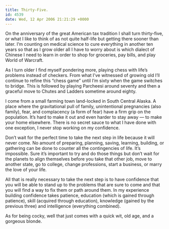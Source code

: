 ```yaml
---
title: Thirty-Five.
id: 4539
date: Wed, 12 Apr 2006 21:21:29 +0000
---
```


On the anniversary of the great American tax tradition I shall turn thirty-five, or what I like to think of as not quite half-life but getting there sooner than later. I’m counting on medical science to cure everything in another ten years so that as I grow older all I have to worry about is which dialect of Chinese I need to learn in order to shop for groceries, pay bills, and play World of Warcraft.  

As I turn older I find myself pondering more, playing chess with life’s problems instead of checkers. From what I’ve witnessed of growing old I’ll continue to refine this “chess game” until I’m sixty when the game switches to bridge. This is followed by playing Parcheesi around seventy and then a graceful move to Chutes and Ladders sometime around eighty.  

I come from a small farming town land-locked in South Central Alaska. A place where the gravitational pull of family, unintentional pregnancies (also family), fear, and complacency (a form of fear) have a firm grip on the population. It’s hard to make it out and even harder to stay away — to make your home elsewhere. There is no secret sauce to what I have done with one exception, I never stop working on my confidence.  

Don’t wait for the perfect time to take the next step in life because it will never come. No amount of preparing, planning, saving, learning, building, or gathering can be done to counter all the contingencies of life. It’s impossible. Sure it’s important to try and do those things but don’t wait for the planets to align themselves before you take that other job, move to another state, go to college, change professions, start a business, or marry the love of your life.  

All that is really necessary to take the next step is to have confidence that you will be able to stand up to the problems that are sure to come and that you will find a way to fix them or path around them. In my experience building confidence takes patience, education (which is gained through patience), skill (acquired through education), knowledge (gained by the previous three) and intelligence (everything combined).  

As for being cocky, well that just comes with a quick wit, old age, and a gorgeous blonde.





